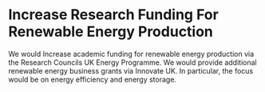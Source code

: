 Increase Research Funding For Renewable Energy Production
=========================================================

We would Increase academic funding for renewable energy production via 
the Research Councils UK Energy Programme. We would provide additional 
renewable energy business grants via Innovate UK.  In particular, the 
focus would be on energy efficiency and energy storage. 